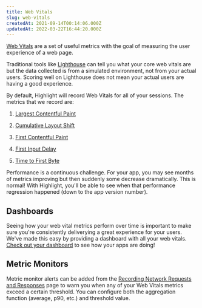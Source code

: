 ```yaml
---
title: Web Vitals
slug: web-vitals
createdAt: 2021-09-14T00:14:06.000Z
updatedAt: 2022-03-22T16:44:20.000Z
---
```


[Web Vitals](https://web.dev/vitals/) are a set of useful metrics with the goal of measuring the user experience of a web page.

Traditional tools like [Lighthouse](https://developers.google.com/web/tools/lighthouse) can tell you what your core web vitals are but the data collected is from a simulated environment, not from your actual users. Scoring well on Lighthouse does not mean your actual users are having a good experience.

By default, Highlight will record Web Vitals for all of your sessions. The metrics that we record are:

1.  [Largest Contentful Paint](https://web.dev/lcp/)

2.  [Cumulative Layout Shift](https://web.dev/cls/)

3.  [First Contentful Paint](https://web.dev/fcp/)

4.  [First Input Delay](https://web.dev/fid/)

5.  [Time to First Byte](https://web.dev/ttfb/)

Performance is a continuous challenge. For your app, you may see months of metrics improving but then suddenly some decrease dramatically. This is normal! With Highlight, you'll be able to see when that performance regression happened (down to the app version number).

## Dashboards

Seeing how your web vital metrics perform over time is important to make sure you're consistently deliverying a great experience for your users. We've made this easy by providing a dashboard with all your web vitals. [Check out your dashboard](https://app.highlight.io/dashboards/1) to see how your apps are doing!

## Metric Monitors

[](www.google.com)Metric monitor alerts can be added from the [Recording Network Requests and Responses](/product-features/alerts) page to warn you when any of your Web Vitals metrics exceed a certain threshold. You can configure both the aggregation function (average, p90, etc.) and threshold value.
